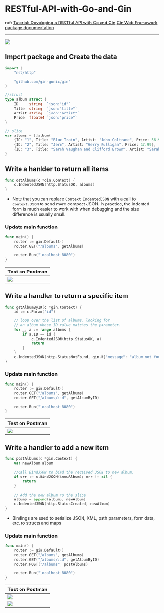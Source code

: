 # RESTful-API-with-Go-and-Gin

ref: 
[Tutorial: Developing a RESTful API with Go and Gin](https://go.dev/doc/tutorial/web-service-gin)
 [Gin Web Framework package documentation](https://pkg.go.dev/github.com/gin-gonic/gin) 
 
---
![](https://i.imgur.com/YfZuPsq.png)


## Import package and Create the data
```go
import (
	"net/http"

	"github.com/gin-gonic/gin"
)

//struct
type album struct {
	ID     string  `json:"id"`
	Title  string  `json:"title"`
	Artist string  `json:"artist"`
	Price  float64 `json:"price"`
}

// slice
var albums = []album{
	{ID: "1", Title: "Blue Train", Artist: "John Coltrane", Price: 56.99},
	{ID: "2", Title: "Jeru", Artist: "Gerry Mulligan", Price: 17.99},
	{ID: "3", Title: "Sarah Vaughan and Clifford Brown", Artist: "Sarah Vaughan", Price: 39.99},
}
```

## Write a hanlder to return all items

```go
func getAlbums(c *gin.Context) {
	c.IndentedJSON(http.StatusOK, albums)
}
```

- Note that you can replace `Context.IndentedJSON` with a call to `Context.JSON` to send more compact JSON. In practice, the indented form is much easier to work with when debugging and the size difference is usually small.


### Update main function
```go
func main() {
    router := gin.Default()
    router.GET("/albums", getAlbums)

    router.Run("localhost:8080")
}
```

|Test on Postman|
|-|
|![](https://i.imgur.com/8I6TivF.png)|



## Write a handler to return a specific item
```go
func getAlbumByID(c *gin.Context) {
	id := c.Param("id")

	// loop over the list of albums, looking for
	// an album whose ID value matches the parameter.
	for _, a := range albums {
		if a.ID == id {
			c.IndentedJSON(http.StatusOK, a)
			return
		}
	}
	c.IndentedJSON(http.StatusNotFound, gin.H{"message": "album not found"})
}
```

### Update main function
```go
func main() {
	router := gin.Default()
	router.GET("/albums", getAlbums)
	router.GET("/albums/:id", getAlbumByID)

	router.Run("localhost:8080")
}
```

|Test on Postman|
|-|
|![](https://i.imgur.com/fcPiANW.png)|

## Write a handler to add a new item
```go
func postAlbums(c *gin.Context) {
	var newAlbum album

	//Call BindJSON to bind the received JSON to new album.
	if err := c.BindJSON(&newAlbum); err != nil {
		return
	}
	
	// Add the new album to the slice
	albums = append(albums, newAlbum)
	c.IndentedJSON(http.StatusCreated, newAlbum)
}
```
- Bindings are used to serialize JSON, XML, path parameters, form data, etc. to structs and maps

### Update main function
```go
func main() {
	router := gin.Default()
	router.GET("/albums", getAlbums)
	router.GET("/albums/:id", getAlbumByID)
	router.POST("/albums", postAlbums)

	router.Run("localhost:8080")
}
```

|Test on Postman|
|-|
|![](https://i.imgur.com/nVMVvae.png)|
|![](https://i.imgur.com/T5qAtr2.png)|
